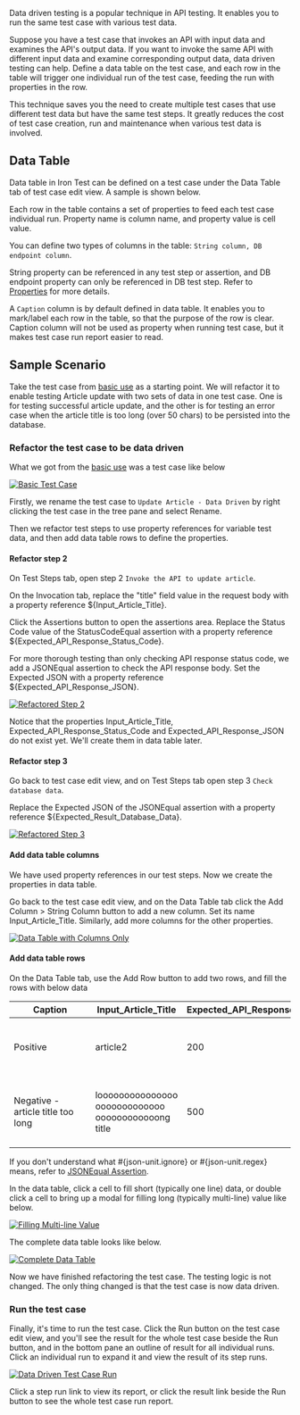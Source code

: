 Data driven testing is a popular technique in API testing. It enables you to run the same test case with various test data.

Suppose you have a test case that invokes an API with input data and examines the API's output data. If you want to invoke the same API with different input data and examine corresponding output data, data driven testing can help. Define a data table on the test case, and each row in the table will trigger one individual run of the test case, feeding the run with properties in the row.

This technique saves you the need to create multiple test cases that use different test data but have the same test steps. It greatly reduces the cost of test case creation, run and maintenance when various test data is involved.

## Data Table
Data table in Iron Test can be defined on a test case under the Data Table tab of test case edit view. A sample is shown below.

Each row in the table contains a set of properties to feed each test case individual run. Property name is column name, and property value is cell value.
    
You can define two types of columns in the table: `String column, DB endpoint column`.

String property can be referenced in any test step or assertion, and DB endpoint property can only be referenced in DB test step. Refer to [Properties](https://github.com/zheng-wang/irontest/wiki/Properties) for more details.

A `Caption` column is by default defined in data table. It enables you to mark/label each row in the table, so that the purpose of the row is clear. Caption column will not be used as property when running test case, but it makes test case run report easier to read.

## Sample Scenario
Take the test case from [basic use](https://github.com/zheng-wang/irontest#integrated-json-http-api-testing) as a starting point. We will refactor it to enable testing Article update with two sets of data in one test case. One is for testing successful article update, and the other is for testing an error case when the article title is too long (over 50 chars) to be persisted into the database.

### Refactor the test case to be data driven
What we got from the [basic use](https://github.com/zheng-wang/irontest#integrated-json-http-api-testing) was a test case like below

[![Basic Test Case](https://github.com/zheng-wang/irontest/blob/master/screenshots/basic-use/test-case-outline.png)](https://github.com/zheng-wang/irontest/blob/master/screenshots/basic-use/test-case-outline.png)

Firstly, we rename the test case to `Update Article - Data Driven` by right clicking the test case in the tree pane and select Rename.

Then we refactor test steps to use property references for variable test data, and then add data table rows to define the properties.

#### Refactor step 2
On Test Steps tab, open step 2 `Invoke the API to update article`. 

On the Invocation tab, replace the "title" field value in the request body with a property reference ${Input_Article_Title}.

Click the Assertions button to open the assertions area. Replace the Status Code value of the StatusCodeEqual assertion with a property reference ${Expected_API_Response_Status_Code}.

For more thorough testing than only checking API response status code, we add a JSONEqual assertion to check the API response body. Set the Expected JSON with a property reference ${Expected_API_Response_JSON}.

[![Refactored Step 2](https://github.com/zheng-wang/irontest/blob/master/screenshots/data-driven-testing/refactored-step-2.png)](https://github.com/zheng-wang/irontest/blob/master/screenshots/data-driven-testing/refactored-step-2.png)

Notice that the properties Input_Article_Title, Expected_API_Response_Status_Code and Expected_API_Response_JSON do not exist yet. We'll create them in data table later.

#### Refactor step 3
Go back to test case edit view, and on Test Steps tab open step 3 `Check database data`.

Replace the Expected JSON of the JSONEqual assertion with a property reference ${Expected_Result_Database_Data}.

[![Refactored Step 3](https://github.com/zheng-wang/irontest/blob/master/screenshots/data-driven-testing/refactored-step-3.png)](https://github.com/zheng-wang/irontest/blob/master/screenshots/data-driven-testing/refactored-step-3.png)

#### Add data table columns
We have used property references in our test steps. Now we create the properties in data table.

Go back to the test case edit view, and on the Data Table tab click the Add Column > String Column button to add a new column. Set its name Input_Article_Title. Similarly, add more columns for the other properties.

[![Data Table with Columns Only](https://github.com/zheng-wang/irontest/blob/master/screenshots/data-driven-testing/data-table-with-columns-only.png)](https://github.com/zheng-wang/irontest/blob/master/screenshots/data-driven-testing/data-table-with-columns-only.png)

#### Add data table rows
On the Data Table tab, use the Add Row button to add two rows, and fill the rows with below data

| &nbsp;&nbsp;&nbsp;&nbsp;&nbsp;&nbsp;&nbsp;&nbsp;Caption&nbsp;&nbsp;&nbsp;&nbsp;&nbsp;&nbsp;&nbsp;&nbsp; | Input_Article_Title | Expected_API_Response_Status_Code | &nbsp;&nbsp;&nbsp;&nbsp;&nbsp;&nbsp;Expected_API_Response_JSON&nbsp;&nbsp;&nbsp;&nbsp;&nbsp;&nbsp; | Expected_Result_Database_Data |
| --- | --- | --- | --- | --- |
| Positive | article2 | 200 | {<br>&nbsp;&nbsp;&nbsp;"id": 2,<br>&nbsp;&nbsp;&nbsp;"title": "article2",<br>&nbsp;&nbsp;&nbsp;"content": "Once upon a time ..."<br>} | [{"id":1,"title":"article1","content":"content1"},{"id":2,"title":"article2","content":"Once upon a time ..."}] |
| Negative - article title too long | looooooooooooooo ooooooooooooo oooooooooooong title | 500 | {<br>&nbsp;&nbsp;&nbsp;"code": 500,<br>&nbsp;&nbsp;&nbsp;"message": "#{json-unit.ignore}",<br>&nbsp;&nbsp;&nbsp;"details": "#{json-unit.regex}.\*Value too long for column \\"TITLE[\\\\s\\\\S]\*"<br>} | [{"id":1,"title":"article1","content":"content1"},{"id":2,"title":"article2","content":"content2"}] |

If you don't understand what #{json-unit.ignore} or #{json-unit.regex} means, refer to [JSONEqual Assertion](https://github.com/zheng-wang/irontest/wiki/Assertions#jsonequal-assertion).

In the data table, click a cell to fill short (typically one line) data, or double click a cell to bring up a modal for filling long (typically multi-line) value like below.

[![Filling Multi-line Value](https://github.com/zheng-wang/irontest/blob/master/screenshots/data-driven-testing/filling-multi-line-value.png)](https://github.com/zheng-wang/irontest/blob/master/screenshots/data-driven-testing/filling-multi-line-value.png)

The complete data table looks like below.

[![Complete Data Table](https://github.com/zheng-wang/irontest/blob/master/screenshots/data-driven-testing/complete-data-table.png)](https://github.com/zheng-wang/irontest/blob/master/screenshots/data-driven-testing/complete-data-table.png)

Now we have finished refactoring the test case. The testing logic is not changed. The only thing changed is that the test case is now data driven.

### Run the test case
Finally, it's time to run the test case. Click the Run button on the test case edit view, and you'll see the result for the whole test case beside the Run button, and in the bottom pane an outline of result for all individual runs. Click an individual run to expand it and view the result of its step runs.

[![Data Driven Test Case Run](https://github.com/zheng-wang/irontest/blob/master/screenshots/data-driven-testing/data-driven-test-case-run.png)](https://github.com/zheng-wang/irontest/blob/master/screenshots/data-driven-testing/data-driven-test-case-run.png)

Click a step run link to view its report, or click the result link beside the Run button to see the whole test case run report.